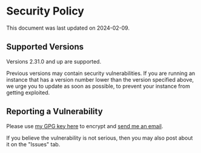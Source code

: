# Security Policy

This document was last updated on 2024-02-09.

## Supported Versions

Versions 2.31.0 and up are supported.

Previous versions may contain security vulnerabilities. If you are running an instance that has a version number lower than the version specified above, we urge you to update as soon as possible, to prevent your instance from getting exploited.

## Reporting a Vulnerability

Please use [my GPG key here](https://ericswpark.com/gpg.txt) to encrypt and [send me an email](mailto:me@ericswpark.com).

If you believe the vulnerability is not serious, then you may also post about it on the "Issues" tab.
